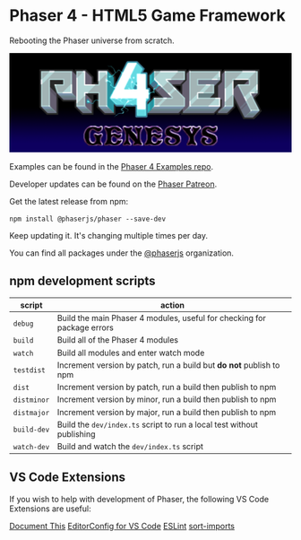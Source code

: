# Phaser 4 - HTML5 Game Framework

Rebooting the Phaser universe from scratch.

![Phaser4](logo.png)

Examples can be found in the [Phaser 4 Examples repo](https://github.com/phaserjs/examples).

Developer updates can be found on the [Phaser Patreon](https://www.patreon.com/join/photonstorm).

Get the latest release from npm:

```
npm install @phaserjs/phaser --save-dev
```

Keep updating it. It's changing multiple times per day.

You can find all packages under the [@phaserjs](https://www.npmjs.com/settings/phaserjs/packages) organization.

## npm development scripts

| script | action |
| ------ | ------ |
| `debug` | Build the main Phaser 4 modules, useful for checking for package errors |
| `build` | Build all of the Phaser 4 modules |
| `watch` | Build all modules and enter watch mode |
| `testdist` | Increment version by patch, run a build but **do not** publish to npm |
| `dist` | Increment version by patch, run a build then publish to npm |
| `distminor` | Increment version by minor, run a build then publish to npm |
| `distmajor` | Increment version by major, run a build then publish to npm |
| `build-dev` | Build the `dev/index.ts` script to run a local test without publishing |
| `watch-dev` | Build and watch the `dev/index.ts` script |

## VS Code Extensions

If you wish to help with development of Phaser, the following VS Code Extensions are useful:

[Document This](https://github.com/joelday/vscode-docthis)
[EditorConfig for VS Code](https://github.com/editorconfig/editorconfig-vscode)
[ESLint](https://github.com/Microsoft/vscode-eslint)
[sort-imports](https://github.com/amatiasq/vsc-sort-imports)

